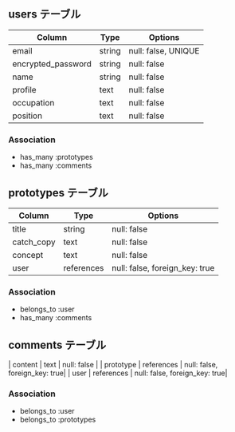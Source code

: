 ## users テーブル

| Column             | Type   | Options            |
| ------------------ | ------ | ------------------ |
| email              | string | null: false, UNIQUE|
| encrypted_password | string | null: false        |
| name               | string | null: false        |
| profile            | text   | null: false        |
| occupation         | text   | null: false        |
| position           | text   | null: false        |

### Association

- has_many :prototypes
- has_many :comments

## prototypes テーブル

| Column             | Type   | Options                           |
| ------------------ | ------ | --------------------------------- |
| title              | string | null: false                       |
| catch_copy         | text   | null: false                       |
| concept            | text   | null: false                       |
| user               | references | null: false, foreign_key: true|

### Association

- belongs_to :user
- has_many :comments

## comments テーブル

| content            | text       | null: false                   |
| prototype          | references | null: false, foreign_key: true|
| user               | references | null: false, foreign_key: true|

### Association

- belongs_to :user
- belongs_to :prototypes